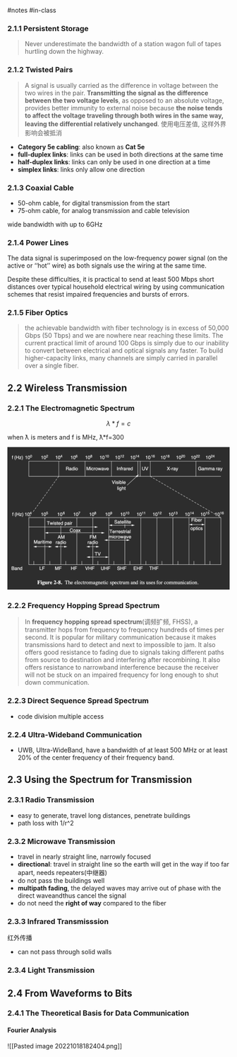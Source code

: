 #notes #in-class

### 2.1.1 Persistent Storage

> Never underestimate the bandwidth of a station wagon full of tapes hurtling down the highway.

### 2.1.2 Twisted Pairs

> A signal is usually carried as the difference in voltage between the two wires in the pair. **Transmitting the signal as the difference between the two voltage levels**, as opposed to an absolute voltage, provides better immunity to external noise because **the noise tends to affect the voltage traveling through both wires in the same way, leaving the differential relatively unchanged**. 使用电压差值, 这样外界影响会被抵消

- **Category 5e cabling**: also known as **Cat 5e**
- **full-duplex links**: links can be used in both directions at the same time
- **half-duplex links**: links can only be used in one direction at a time
- **simplex links**: links only allow one direction

### 2.1.3 Coaxial Cable

- 50-ohm cable, for digital transmission from the start
- 75-ohm cable, for analog transmission and cable television

wide bandwidth with up to 6GHz

### 2.1.4 Power Lines

The data signal is superimposed on the low-frequency power signal (on the active or ‘‘hot’’ wire) as both signals use the wiring at the same time.

Despite these difficulties, it is practical to send at least 500 Mbps short distances over typical household electrical wiring by using communication schemes that resist impaired frequencies and bursts of errors.

### 2.1.5 Fiber Optics

> the achievable bandwidth with fiber technology is in excess of 50,000 Gbps (50 Tbps) and we are nowhere near reaching these limits. The current practical limit of around 100 Gbps is simply due to our inability to convert between electrical and optical signals any faster. To build higher-capacity links, many channels are simply carried in parallel over a single fiber.

## 2.2 Wireless Transmission

### 2.2.1 The Electromagnetic Spectrum

$$
\lambda*f=c
$$

when ƛ is meters and f is MHz, ƛ*f=300

![](attachments/image.png)

### 2.2.2 Frequency Hopping Spread Spectrum

> In **frequency hopping spread spectrum**(调频扩频, FHSS), a transmitter hops from frequency to frequency hundreds of times per second. It is popular for military communication because it makes transmissions hard to detect and next to impossible to jam. It also offers good resistance to fading due to signals taking different paths from source to destination and interfering after recombining. It also offers resistance to narrowband interference because the receiver will not be stuck on an impaired frequency for long enough to shut down communication.

### 2.2.3 Direct Sequence Spread Spectrum

- code division multiple access

### 2.2.4 Ultra-Wideband Communication

- UWB, Ultra-WideBand, have a bandwidth of at least 500 MHz or at least 20% of the center frequency of their frequency band.

## 2.3 Using the Spectrum for Transmission

### 2.3.1 Radio Transmission

- easy to generate, travel long distances, penetrate buildings
- path loss with 1/r^2

### 2.3.2 Microwave Transmission

- travel in nearly straight line, narrowly focused
- **directional**: travel in straight line so the earth will get in the way if too far apart, needs repeaters(中继器)
- do not pass the buildings well
- **multipath fading**, the delayed waves may arrive out of phase with the direct waveandthus cancel the signal
- do not need the **right of way** compared to the fiber

### 2.3.3 Infrared Transmisssion

红外传播
- can not pass through solid walls

### 2.3.4 Light Transmission

## 2.4 From Waveforms to Bits

### 2.4.1 The Theoretical Basis for Data Communication

#### Fourier Analysis
![[Pasted image 20221018182404.png]]
